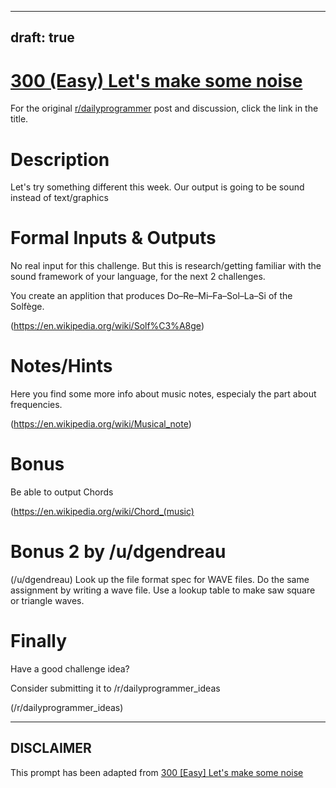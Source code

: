 ---
draft: true
----

# [300 (Easy) Let's make some noise](https://www.reddit.com/r/dailyprogrammer/comments/5prdgb/20170123_challenge_300_easy_lets_make_some_noise/)

For the original [r/dailyprogrammer](https://www.reddit.com/r/dailyprogrammer/) post and discussion, click the link in the title.

# Description
Let's try something different this week. Our output is going to be sound instead of text/graphics

# Formal Inputs & Outputs
No real input for this challenge. But this is research/getting familiar with the sound framework of your language, for the next 2 challenges.

You create an applition that produces Do–Re–Mi–Fa–Sol–La–Si of the Solfège.

(https://en.wikipedia.org/wiki/Solf%C3%A8ge)
# Notes/Hints
Here you find some more info about music notes, especialy the part about frequencies.

(https://en.wikipedia.org/wiki/Musical_note)
# Bonus
Be able to output Chords

(https://en.wikipedia.org/wiki/Chord_(music)
# Bonus 2 by /u/dgendreau
(/u/dgendreau)
Look up the file format spec for WAVE files. Do the same assignment by writing a wave file. Use a lookup table to make saw square or triangle waves.

# Finally
Have a good challenge idea?

Consider submitting it to /r/dailyprogrammer_ideas

(/r/dailyprogrammer_ideas)

----
## **DISCLAIMER**
This prompt has been adapted from [300 [Easy] Let's make some noise](https://www.reddit.com/r/dailyprogrammer/comments/5prdgb/20170123_challenge_300_easy_lets_make_some_noise/
)
